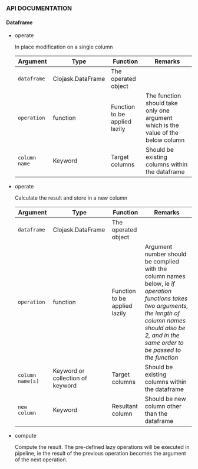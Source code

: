 ### API DOCUMENTATION

#### Dataframe

- operate

  In place modification on a single column

  | Argument      | Type              | Function                      | Remarks                                                      |
  | ------------- | ----------------- | ----------------------------- | ------------------------------------------------------------ |
  | `dataframe`   | Clojask.DataFrame | The operated object           |                                                              |
  | `operation`   | function          | Function to be applied lazily | The function should take only one argument which is the value of the below column |
  | `column name` | Keyword           | Target columns                | Should be existing columns within the dataframe              |

- operate

  Calculate the result and store in a new column

  | Argument         | Type                             | Function                      | Remarks                                                      |
  | ---------------- | -------------------------------- | ----------------------------- | ------------------------------------------------------------ |
  | `dataframe`      | Clojask.DataFrame                | The operated object           |                                                              |
  | `operation`      | function                         | Function to be applied lazily | Argument number should be complied with the column names below, ie *if operation functions takes two arguments, the length of column names should also be 2, and in the same order to be passed to the function* |
  | `column name(s)` | Keyword or collection of keyword | Target columns                | Should be existing columns within the dataframe              |
  | `new column`     | Keyword                          | Resultant column              | Should be new column other than the dataframe                |

- compute

  Compute the result. The pre-defined lazy operations will be executed in pipeline, ie the result of the previous operation becomes the argument of the next operation.